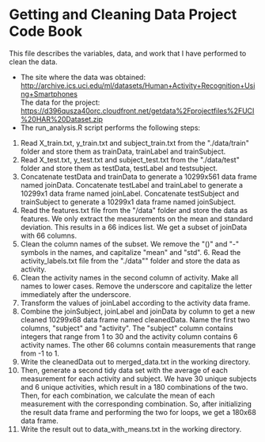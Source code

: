 Getting and Cleaning Data Project Code Book
============================================
This file describes the variables, data, and work that I have performed to clean the data.  
* The site where the data was obtained:  
http://archive.ics.uci.edu/ml/datasets/Human+Activity+Recognition+Using+Smartphones      
The data for the project:  
https://d396qusza40orc.cloudfront.net/getdata%2Fprojectfiles%2FUCI%20HAR%20Dataset.zip  
* The run_analysis.R script performs the following steps:   
 1. Read X_train.txt, y_train.txt and subject_train.txt from the "./data/train" folder and store them as trainData, trainLabel and trainSubject.       
 2. Read X_test.txt, y_test.txt and subject_test.txt from the "./data/test" folder and store them as testData, testLabel and testsubject.  
 3. Concatenate testData and trainData to generate a 10299x561 data frame named joinData. Concatenate testLabel and trainLabel to generate a 10299x1 data frame named joinLabel. Concatenate testSubject and trainSubject to generate a 10299x1 data frame named joinSubject.  
 4. Read the features.txt file from the "/data" folder and store the data as features. We only extract the measurements on the mean and standard deviation. This results in a 66 indices list. We get a subset of joinData with 66 columns.  
 5. Clean the column names of the subset. We remove the "()" and "-" symbols in the names, and capitalize "mean" and "std".  6. Read the activity_labels.txt file from the "./data"" folder and store the data as activity.  
 7. Clean the activity names in the second column of activity. Make all names to lower cases. Remove the underscore and capitalize the letter immediately after the underscore.  
 8. Transform the values of joinLabel according to the activity data frame.  
 9. Combine the joinSubject, joinLabel and joinData by column to get a new cleaned 10299x68 data frame named cleanedData. Name the first two columns, "subject" and "activity". The "subject" column contains integers that range from 1 to 30 and the activity column contains 6 activity names. The other 66 columns contain measurements that range from -1 to 1.  
 10. Write the cleanedData out to merged_data.txt in the working directory.  
 11. Then, generate a second tidy data set with the average of each measurement for each activity and subject. We have 30 unique subjects and 6 unique activities, which result in a 180 combinations of the two. Then, for each combination, we calculate the mean of each measurement with the corresponding combination. So, after initializing the result data frame and performing the two for loops, we get a 180x68 data frame.
 12. Write the result out to data_with_means.txt in the working directory. 
